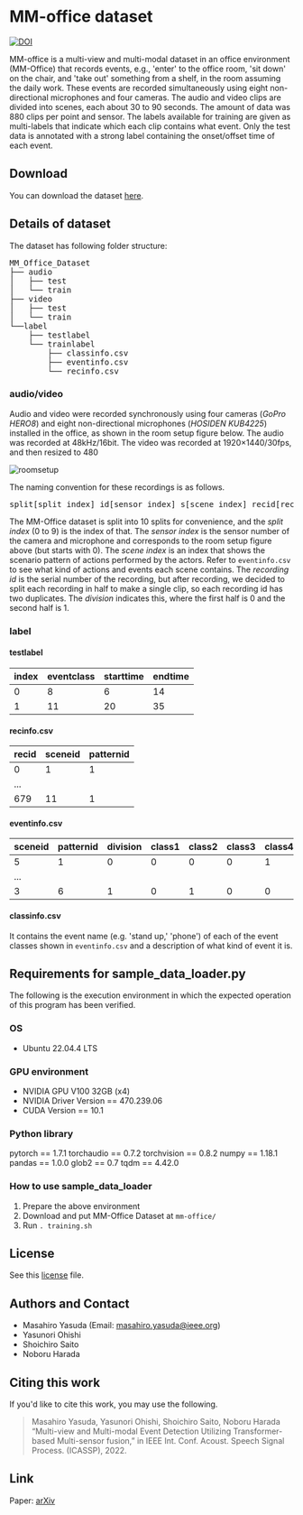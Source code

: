 # MM-office dataset
[![DOI](https://zenodo.org/badge/DOI/10.5281/zenodo.6088572.svg)](https://doi.org/10.5281/zenodo.6088572)

MM-office is a multi-view and multi-modal dataset in an office environment (MM-Office) that records events, e.g., 'enter' to the office room, 'sit down' on the chair, and 'take out' something from a shelf, in the room assuming the daily work. These events are recorded simultaneously using eight non-directional microphones and four cameras. The audio and video clips are divided into scenes, each about 30 to 90 seconds. The amount of data was 880 clips per point and sensor. The labels available for training are given as multi-labels that indicate which each clip contains what event. Only the test data is annotated with a strong label containing the onset/offset time of each event.

## Download

You can download the dataset [here](https://doi.org/10.5281/zenodo.6088572). 

## Details of dataset
The dataset has following folder structure:

<pre>
MM_Office_Dataset
├── audio
│   ├── test
│   └── train
├── video
│   ├── test
│   └── train
└──label
    ├── testlabel
    └── trainlabel
        ├── classinfo.csv
        ├── eventinfo.csv
        └── recinfo.csv
</pre>


### audio/video
Audio and video were recorded synchronously using four cameras (_GoPro HERO8_) and eight non-directional microphones (_HOSIDEN KUB4225_) installed in the office, as shown in the room setup figure below. The audio was recorded at 48kHz/16bit. The video was recorded at 1920×1440/30fps, and then resized to 480

![roomsetup](https://user-images.githubusercontent.com/72438001/154604637-bebad048-1ba3-40be-92de-951b6f0b770a.png)

The naming convention for these recordings is as follows. 
<pre>
split[split index]_id[sensor index]_s[scene index]_recid[recording id]_[division].[wav or mp4]
</pre>
The MM-Office dataset is split into 10 splits for convenience, and the _split index_ (0 to 9) is the index of that. The _sensor index_ is the sensor number of the camera and microphone and corresponds to the room setup figure above (but starts with 0). The _scene index_ is an index that shows the scenario pattern of actions performed by the actors. Refer to ```eventinfo.csv``` to see what kind of actions and events each scene contains. The _recording id_ is the serial number of the recording, but after recording, we decided to split each recording in half to make a single clip, so each recording id has two duplicates. The _division_ indicates this, where the first half is 0 and the second half is 1.

### label
#### testlabel

| index | eventclass | starttime | endtime |
|-------|------------|-----------|---------|
| 0     | 8          | 6         | 14      |
| 1     | 11         | 20        | 35      |

#### recinfo.csv

| recid | sceneid | patternid |
|-------|---------|-----------|
| 0     | 1       | 1         |
| ...   |         |           |
| 679   | 11      | 1         |

#### eventinfo.csv

| sceneid | patternid | division | class1 | class2 | class3 | class4 | ... | class12 |
|---------|-----------|----------|--------|--------|--------|--------|-----|---------|
| 5       | 1         | 0        | 0      | 0      | 0      | 1      |     | 0       |
| ...     |           |          |        |        |        |        |...     |         |
| 3       | 6         | 1        | 0      | 1      | 0      | 0      |     | 1       |

#### classinfo.csv 
It contains the event name (e.g. 'stand up,' 'phone') of each of the event classes shown in ```eventinfo.csv``` and a description of what kind of event it is.


## Requirements for sample_data_loader.py
The following is the execution environment in which the expected operation of this program has been verified.
### OS
- Ubuntu 22.04.4 LTS

### GPU environment
- NVIDIA GPU V100 32GB (x4)
- NVIDIA Driver Version == 470.239.06
- CUDA Version == 10.1

### Python library
pytorch == 1.7.1
torchaudio == 0.7.2
torchvision == 0.8.2
numpy == 1.18.1
pandas == 1.0.0
glob2 == 0.7
tqdm == 4.42.0

### How to use sample_data_loader
1. Prepare the above environment
2. Download and put MM-Office Dataset at `mm-office/`
3. Run `. training.sh`


## License
See this [license](./LICENSE.pdf) file.

## Authors and Contact
        
* Masahiro Yasuda (Email: masahiro.yasuda@ieee.org)
* Yasunori Ohishi
* Shoichiro Saito
* Noboru Harada

## Citing this work

If you'd like to cite this work, you may use the following. 

> Masahiro Yasuda, Yasunori Ohishi, Shoichiro Saito, Noboru Harada “Multi-view and Multi-modal Event Detection Utilizing Transformer-based Multi-sensor fusion,” in IEEE Int. Conf. Acoust. Speech Signal Process. (ICASSP), 2022.

## Link

Paper: [arXiv](https://arxiv.org/abs/2202.09124)
